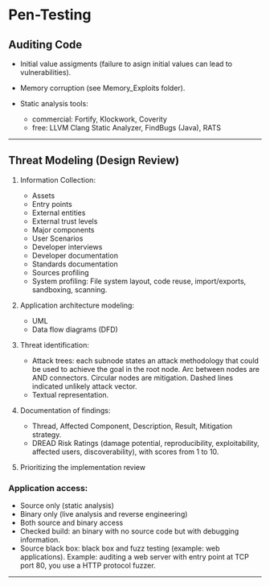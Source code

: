 # Pen-Testing

## Auditing Code

* Initial value assigments (failure to asign initial values can lead to vulnerabilities).

* Memory corruption (see Memory_Exploits folder).

* Static analysis tools:
    - commercial: Fortify, Klockwork, Coverity
    - free: LLVM Clang Static Analyzer, FindBugs (Java), RATS


----

## Threat Modeling (Design Review)

1. Information Collection:
    * Assets
    * Entry points
    * External entities
    * External trust levels
    * Major components
    * User Scenarios

    - Developer interviews
    - Developer documentation
    - Standards documentation
    - Sources profiling
    - System profiling: File system layout, code reuse, import/exports, sandboxing, scanning.

2. Application architecture modeling:
    - UML
    - Data flow diagrams (DFD)

3. Threat identification:
    - Attack trees: each subnode states an attack methodology that could be used to achieve the goal in the root node. Arc between nodes are AND connectors. Circular nodes are mitigation. Dashed lines indicated unlikely attack vector.
    - Textual representation.

4. Documentation of findings:
    - Thread, Affected Component, Description, Result, Mitigation strategy.
    - DREAD Risk Ratings (damage potential, reproducibility, exploitability, affected users, discoverability), with scores from 1 to 10.


5. Prioritizing the implementation review


### Application access:
* Source only (static analysis)
* Binary only (live analysis and reverse engineering)
* Both source and binary access
* Checked build: an binary with no source code but with debugging information.
* Source black box: black box and fuzz testing (example: web applications). Example: auditing a web server with entry point at TCP port 80, you use a HTTP protocol fuzzer.

----
